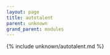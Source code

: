 ```yaml
---
layout: page
title: autotalent
parent: unknown
grand_parent: modules
---
```


{% include unknown/autotalent.md %}
